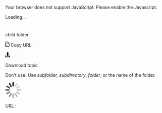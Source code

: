 Your browser does not support JavaScript. Please enable the Javascript.

Loading...

# 

child folder

![Copy URL](media/clear/Copy.png)
Copy URL

![Download](media/clear/Download.png)

Download topic

Don't use. Use *subfolder,* *subdirectory*, *folder*, or the name of the folder.

![In progress](media/clear/activity-large.gif)

URL :
